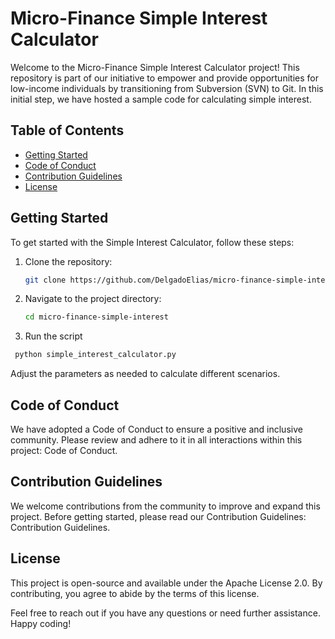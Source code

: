# Micro-Finance Simple Interest Calculator

Welcome to the Micro-Finance Simple Interest Calculator project! This repository is part of our initiative to empower and provide opportunities for low-income individuals by transitioning from Subversion (SVN) to Git. In this initial step, we have hosted a sample code for calculating simple interest.

## Table of Contents

- [Getting Started](#getting-started)
- [Code of Conduct](#code-of-conduct)
- [Contribution Guidelines](#contribution-guidelines)
- [License](#license)

## Getting Started

To get started with the Simple Interest Calculator, follow these steps:

1. Clone the repository:

   ```bash
   git clone https://github.com/DelgadoElias/micro-finance-simple-interest.git
    ```
2. Navigate to the project directory:
   ```bash
   cd micro-finance-simple-interest
   ```
3. Run the script
  ```bash
   python simple_interest_calculator.py
   ```
Adjust the parameters as needed to calculate different scenarios.

## Code of Conduct
We have adopted a Code of Conduct to ensure a positive and inclusive community. Please review and adhere to it in all interactions within this project: Code of Conduct.

## Contribution Guidelines
We welcome contributions from the community to improve and expand this project. Before getting started, please read our Contribution Guidelines: Contribution Guidelines.

## License
This project is open-source and available under the Apache License 2.0. By contributing, you agree to abide by the terms of this license.

Feel free to reach out if you have any questions or need further assistance. Happy coding!